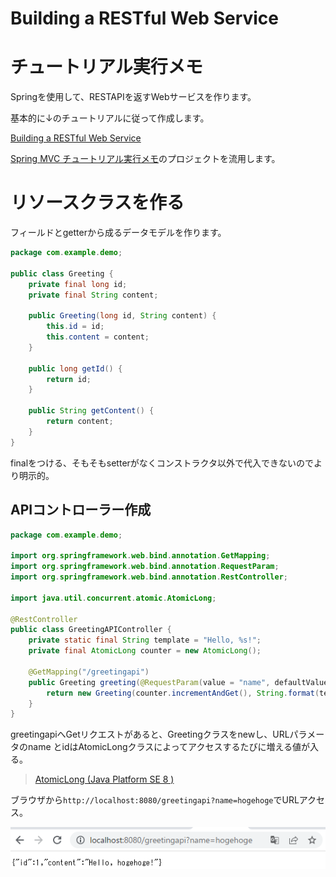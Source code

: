 # Building a RESTful Web Service

# チュートリアル実行メモ

Springを使用して、RESTAPIを返すWebサービスを作ります。

基本的に↓のチュートリアルに従って作成します。

[Building a RESTful Web Service](https://spring.io/guides/gs/rest-service/)

[Spring MVC チュートリアル実行メモ](https://github.com/hawkskf/springboot-tutorial/blob/master/serving-web-content.md)のプロジェクトを流用します。

# リソースクラスを作る

フィールドとgetterから成るデータモデルを作ります。

```java
package com.example.demo;

public class Greeting {
    private final long id;
    private final String content;

    public Greeting(long id, String content) {
        this.id = id;
        this.content = content;
    }

    public long getId() {
        return id;
    }

    public String getContent() {
        return content;
    }
}
```

finalをつける、そもそもsetterがなくコンストラクタ以外で代入できないのでより明示的。

## APIコントローラー作成

```java
package com.example.demo;

import org.springframework.web.bind.annotation.GetMapping;
import org.springframework.web.bind.annotation.RequestParam;
import org.springframework.web.bind.annotation.RestController;

import java.util.concurrent.atomic.AtomicLong;

@RestController
public class GreetingAPIController {
    private static final String template = "Hello, %s!";
    private final AtomicLong counter = new AtomicLong();

    @GetMapping("/greetingapi")
    public Greeting greeting(@RequestParam(value = "name", defaultValue = "World")String name) {
        return new Greeting(counter.incrementAndGet(), String.format(template, name));
    }
}
```

greetingapiへGetリクエストがあると、Greetingクラスをnewし、URLパラメータのname とidはAtomicLongクラスによってアクセスするたびに増える値が入る。

> [AtomicLong (Java Platform SE 8 )](https://docs.oracle.com/javase/jp/8/docs/api/java/util/concurrent/atomic/AtomicLong.html)

ブラウザから`http://localhost:8080/greetingapi?name=hogehoge`でURLアクセス。

![image-20220413151138294](https://github.com/hawkskf/springboot-tutorial/blob/master/images/image-20220413151138294.png)

